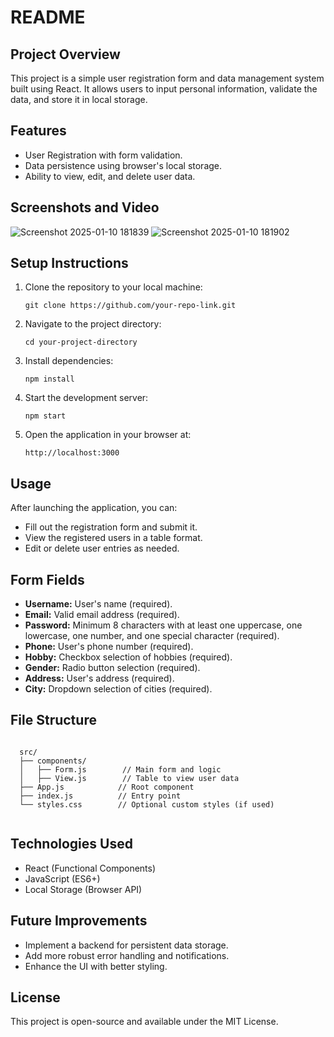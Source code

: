 <h1>README</h1>

  <h2>Project Overview</h2>
  <p>
    This project is a simple user registration form and data management system built using React. It allows users to input personal information, validate the data, and store it in local storage.
  </p>

  <h2>Features</h2>
  <ul>
    <li>User Registration with form validation.</li>
    <li>Data persistence using browser's local storage.</li>
    <li>Ability to view, edit, and delete user data.</li>
  </ul>

  <h2>Screenshots and Video</h2>
  
  
![Screenshot 2025-01-10 181839](https://github.com/user-attachments/assets/8b28aeee-ccec-4bf6-8a14-d497bcaa58b6)
![Screenshot 2025-01-10 181902](https://github.com/user-attachments/assets/832bdfb9-a1ed-4da6-8143-3144f35616c9)


  <h2>Setup Instructions</h2>
  <ol>
    <li>Clone the repository to your local machine:</li>
    <pre><code>git clone https://github.com/your-repo-link.git</code></pre>

   <li>Navigate to the project directory:</li>
    <pre><code>cd your-project-directory</code></pre>

  <li>Install dependencies:</li>
    <pre><code>npm install</code></pre>
    <li>Start the development server:</li>
    <pre><code>npm start</code></pre>
    <li>Open the application in your browser at:</li>
    <pre><code>http://localhost:3000</code></pre>
  </ol>

  <h2>Usage</h2>
  <p>
    After launching the application, you can:
  </p>
  <ul>
    <li>Fill out the registration form and submit it.</li>
    <li>View the registered users in a table format.</li>
    <li>Edit or delete user entries as needed.</li>
  </ul>

  <h2>Form Fields</h2>
  <ul>
    <li><strong>Username:</strong> User's name (required).</li>
    <li><strong>Email:</strong> Valid email address (required).</li>
    <li><strong>Password:</strong> Minimum 8 characters with at least one uppercase, one lowercase, one number, and one special character (required).</li>
    <li><strong>Phone:</strong> User's phone number (required).</li>
    <li><strong>Hobby:</strong> Checkbox selection of hobbies (required).</li>
    <li><strong>Gender:</strong> Radio button selection (required).</li>
    <li><strong>Address:</strong> User's address (required).</li>
    <li><strong>City:</strong> Dropdown selection of cities (required).</li>
  </ul>

  <h2>File Structure</h2>
  <pre><code>
  src/
  ├── components/
  │   ├── Form.js        // Main form and logic
  │   ├── View.js        // Table to view user data
  ├── App.js            // Root component
  ├── index.js          // Entry point
  └── styles.css        // Optional custom styles (if used)
  </code></pre>

  <h2>Technologies Used</h2>
  <ul>
    <li>React (Functional Components)</li>
    <li>JavaScript (ES6+)</li>
    <li>Local Storage (Browser API)</li>
  </ul>

  <h2>Future Improvements</h2>
  <ul>
    <li>Implement a backend for persistent data storage.</li>
    <li>Add more robust error handling and notifications.</li>
    <li>Enhance the UI with better styling.</li>
  </ul>

  <h2>License</h2>
  <p>
    This project is open-source and available under the MIT License.
  </p>
